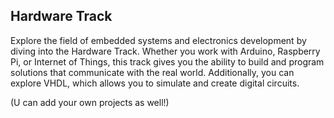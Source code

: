 ## Hardware Track

Explore the field of embedded systems and electronics development by diving into the Hardware Track. Whether you work with Arduino, Raspberry Pi, or Internet of Things, this track gives you the ability to build and program solutions that communicate with the real world. 
Additionally, you can explore VHDL, which allows you to simulate and create digital circuits.

(U can add your own projects as well!)
